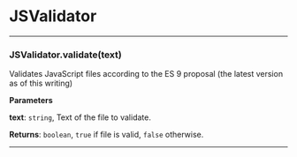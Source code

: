 # JSValidator





* * *

### JSValidator.validate(text) 

Validates JavaScript files according to the ES 9 proposal
(the latest version as of this writing)

**Parameters**

**text**: `string`, Text of the file to validate.

**Returns**: `boolean`, `true` if file is valid, `false` otherwise.



* * *










